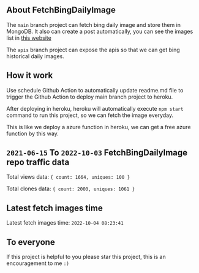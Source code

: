## About FetchBingDailyImage

The `main` branch project can fetch bing daily image and store them in MongoDB.
It also can create a post automatically, you can see the images list in [this website](https://oursalbum.netlify.app)

The `apis` branch project can expose the apis so that we can get bing historical daily images.

## How it work

Use schedule Github Action to automatically update readme.md file to trigger the Github Action to deploy main branch project to heroku.

After deploying in heroku, heroku will automatically execute `npm start` command to run this project, so we can fetch the image everyday.

This is like we deploy a azure function in heroku, we can get a free azure function by this way.

## `2021-06-15` To `2022-10-03` FetchBingDailyImage repo traffic data

Total views data: `{ count: 1664, uniques: 100 }`

Total clones data: `{ count: 2000, uniques: 1061 }`

## Latest fetch images time

Latest fetch images time: `2022-10-04 08:23:41`

## To everyone

If this project is helpful to you please star this project, this is an encouragement to me `:)`



